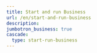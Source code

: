 ```yaml
---
title: Start and run Business
url: /en/start-and-run-business
description: 
jumbotron_business: true
cascade:
  type: start-run-business
---
```


